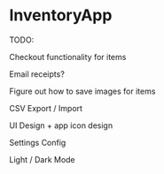 # InventoryApp

TODO: 

Checkout functionality for items

Email receipts? 

Figure out how to save images for items

CSV Export / Import

UI Design + app icon design

Settings Config 

Light / Dark Mode

